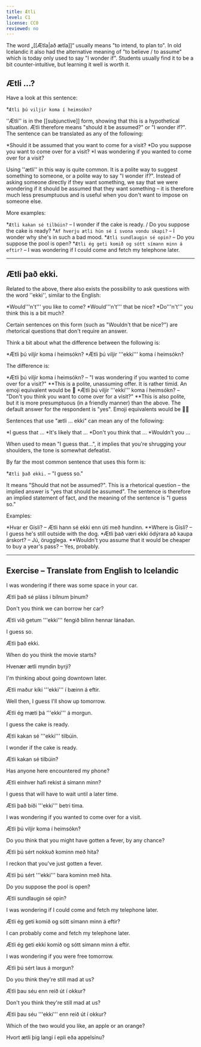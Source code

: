 ```yaml
---
title: Ætli
level: C1
license: CC0
reviewed: no
---
```


The word „[[Ætla|að ætla]]“ usually means "to intend, to plan to". In old Icelandic it also had the alternative meaning of "to believe / to assume" which is today only used to say "I wonder if". Students usually find it to be a bit counter-intuitive, but learning it well is worth it.

## Ætli ...?
Have a look at this sentence:

*`Ætli þú viljir koma í heimsókn?`

''Ætli'' is in the [[subjunctive]] form, showing that this is a hypothetical situation. Ætli therefore means "should it be assumed?" or "I wonder if?". The sentence can be translated as any of the following:

*Should it be assumed that you want to come for a visit?
*Do you suppose you want to come over for a visit?
*I was wondering if you wanted to come over for a visit?

Using ''ætli'' in this way is quite common. It is a polite way to suggest something to someone, or a polite way to say "I wonder if?". Instead of asking someone directly if they want something, we say that we were wondering if it should be assumed that they want something – it is therefore much less presumptuous and is useful when you don't want to impose on someone else.

More examples:

*`Ætli kakan sé tilbúin?` – I wonder if the cake is ready. / Do you suppose the cake is ready?
*`Af hverju ætli hún sé í svona vondu skapi?` – I wonder why she's in such a bad mood.
*`Ætli sundlaugin sé opin?` – Do you suppose the pool is open?
*`Ætli ég geti komið og sótt símann minn á eftir?` – I was wondering if I could come and fetch my telephone later.

***

## Ætli það ekki.

Related to the above, there also exists the possibility to ask questions with the word ''ekki'', similar to the English:

*Would'''n't''' you like to come?
*Would'''n't''' that be nice?
*Do'''n't''' you think this is a bit much?

Certain sentences on this form (such as "Wouldn't that be nice?") are rhetorical questions that don't require an answer.

Think a bit about what the difference between the following is:

*Ætli þú viljir koma í heimsókn?
*Ætli þú viljir '''ekki''' koma í heimsókn?

The difference is:

*Ætli þú viljir koma í heimsókn? – "I was wondering if you wanted to come over for a visit?"
**This is a polite, unassuming offer. It is rather timid. An emoji equivalent would be 🥺
*Ætli þú viljir '''ekki''' koma í heimsókn? – "Don't you think you want to come over for a visit?"
**This is also polite, but it is more presumptuous (in a friendly manner) than the above. The default answer for the respondent is "yes". Emoji equivalents would be 🤠😎

Sentences that use "ætli ... ekki" can mean any of the following:

*I guess that ...
*It's likely that ...
*Don't you think that ...
*Wouldn't you ...

When used to mean "I guess that...", it implies that you're shrugging your shoulders, the tone is somewhat defeatist.

By far the most common sentence that uses this form is:

*`Ætli það ekki.` – "I guess so."

It means "Should that not be assumed?". This is a rhetorical question – the implied answer is "yes that should be assumed". The sentence is therefore an implied statement of fact, and the meaning of the sentence is "I guess so."

Examples:

*Hvar er Gísli? – Ætli hann sé ekki enn úti með hundinn.
**Where is Gísli? – I guess he's still outside with the dog.
*Ætli það væri ekki ódýrara að kaupa árskort? – Jú, örugglega.
**Wouldn't you assume that it would be cheaper to buy a year's pass? – Yes, probably.

***

## Exercise – Translate from English to Icelandic
I was wondering if there was some space in your car.

<Collapse>
Ætli það sé pláss í bílnum þínum?
</Collapse>

Don't you think we can borrow her car?

<Collapse>
Ætli við getum '''ekki''' fengið bílinn hennar lánaðan.
</Collapse>

I guess so.

<Collapse>
Ætli það ekki.
</Collapse>

When do you think the movie starts?

<Collapse>
Hvenær ætli myndin byrji?
</Collapse>

I'm thinking about going downtown later.

<Collapse>
Ætli maður kíki '''ekki''' í bæinn á eftir.
</Collapse>

Well then, I guess I'll show up tomorrow.

<Collapse>
Ætli ég mæti þá '''ekki''' á morgun.
</Collapse>

I guess the cake is ready.

<Collapse>
Ætli kakan sé '''ekki''' tilbúin.
</Collapse>

I wonder if the cake is ready.

<Collapse>
Ætli kakan sé tilbúin?
</Collapse>

Has anyone here encountered my phone?

<Collapse>
Ætli einhver hafi rekist á símann minn?
</Collapse>

I guess that will have to wait until a later time.

<Collapse>
Ætli það bíði '''ekki''' betri tíma.
</Collapse>

I was wondering if you wanted to come over for a visit.

<Collapse>
Ætli þú viljir koma í heimsókn?
</Collapse>

Do you think that you might have gotten a fever, by any chance?

<Collapse>
Ætli þú sért nokkuð kominn með hita?
</Collapse>

I reckon that you've just gotten a fever.

<Collapse>
Ætli þú sért '''ekki''' bara kominn með hita.
</Collapse>

Do you suppose the pool is open?

<Collapse>
Ætli sundlaugin sé opin?
</Collapse>

I was wondering if I could come and fetch my telephone later.

<Collapse>
Ætli ég geti komið og sótt símann minn á eftir?
</Collapse>

I can probably come and fetch my telephone later.

<Collapse>
Ætli ég geti ekki komið og sótt símann minn á eftir.
</Collapse>

I was wondering if you were free tomorrow.

<Collapse>
Ætli þú sért laus á morgun?
</Collapse>

Do you think they're still mad at us?

<Collapse>
Ætli þau séu enn reið út í okkur?
</Collapse>

Don't you think they're still mad at us?

<Collapse>
Ætli þau séu '''ekki''' enn reið út í okkur?
</Collapse>

Which of the two would you like, an apple or an orange?

<Collapse>
Hvort ætli þig langi í epli eða appelsínu?
</Collapse>

